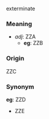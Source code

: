 exterminate
### Meaning
+ _adj_: ZZA
    + __eg__: ZZB

### Origin

ZZC

### Synonym

__eg__: ZZD

+ ZZE


